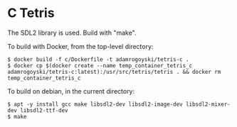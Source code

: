 # C Tetris

The SDL2 library is used. Build with "make".

To build with Docker, from the top-level directory:

```
$ docker build -f c/Dockerfile -t adamrogoyski/tetris-c .
$ docker cp $(docker create --name temp_container_tetris_c adamrogoyski/tetris-c:latest):/usr/src/tetris/tetris . && docker rm temp_container_tetris_c
```

To build on debian, in the current directory:

```
$ apt -y install gcc make libsdl2-dev libsdl2-image-dev libsdl2-mixer-dev libsdl2-ttf-dev
$ make
```


